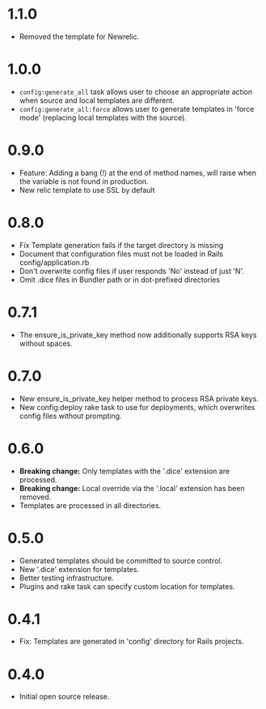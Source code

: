 # 1.1.0

* Removed the template for Newrelic.

# 1.0.0

* `config:generate_all` task allows user to choose an appropriate action when source and local templates are different. 
* `config:generate_all:force` allows user to generate templates in 'force mode' (replacing local templates with the source).

# 0.9.0

* Feature: Adding a bang (!) at the end of method names, will raise when the variable
 is not found in production.
* New relic template to use SSL by default

# 0.8.0

* Fix Template generation fails if the target directory is missing
* Document that configuration files must not be loaded in Rails config/application.rb
* Don't overwrite config files if user responds 'No' instead of just 'N'.
* Omit .dice files in Bundler path or in dot-prefixed directories

# 0.7.1

* The ensure_is_private_key method now additionally supports RSA keys without spaces.

# 0.7.0

* New ensure_is_private_key helper method to process RSA private keys.
* New config:deploy rake task to use for deployments, which overwrites config files without prompting.

# 0.6.0

* **Breaking change:** Only templates with the '.dice' extension are processed.
* **Breaking change:** Local override via the '.local' extension has been removed.
* Templates are processed in all directories.

# 0.5.0

* Generated templates should be committed to source control.
* New '.dice' extension for templates.
* Better testing infrastructure.
* Plugins and rake task can specify custom location for templates.

# 0.4.1

* Fix: Templates are generated in 'config' directory for Rails projects.

# 0.4.0

* Initial open source release.

